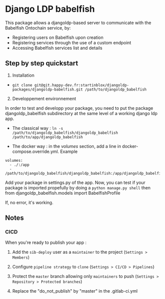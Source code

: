 # Django LDP babelfish

This package allows a djangoldp-based server to communicate with the Babelfish Ontochain service, by:
- Registering users on Babelfish upon creation
- Registering services through the use of a custom endpoint
- Accessing Babelfish services list and  details

## Step by step quickstart

1. Installation
- `git clone git@git.happy-dev.fr:startinblox/djangoldp-packages/djangoldp-babelfish.git /path/to/djangoldp_babelfish`

2. Developpement environnement

In order to test and developp your package, you need to put the package djangoldp_babelfish subdirectory at the same level of a working django ldp app.

- The classical way :
`ln -s /path/to/djangoldp_babelfish/djangoldp_babelfish /path/to/app/djangoldp_babelfish`

- The docker way : in the *volumes* section, add a line in docker-compose.override.yml. Example
```
volumes:
  - ./:/app
  - /path/to/djangoldp_babelfish/djangoldp_babelfish:/app/djangoldp_babelfish
```

Add your package in settings.py of the app. Now, you can test if your package is imported propefully by doing a
`python manage.py shell` then
from djangoldp_babelfish.models import BabelfishProfile

If, no error, it's working.

## Notes

### CICD
When you're ready to publish your app :
1. Add the `sib-deploy` user as a `maintainer` to the project (`Settings > Members`)

2. Configure `pipeline strategy` to `clone` (`Settings > CI/CD > Pipelines`)

3. Protect the `master` branch allowing only `maintainers` to push (`Settings > Repository > Protected branches`)

5. Replace the "do_not_publish" by "master" in the .gitlab-ci.yml